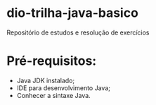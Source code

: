 # dio-trilha-java-basico
Repositório de estudos e resolução de exercícios

# Pré-requisitos:
- Java JDK instalado;
- IDE para desenvolvimento Java;
- Conhecer a sintaxe Java.
